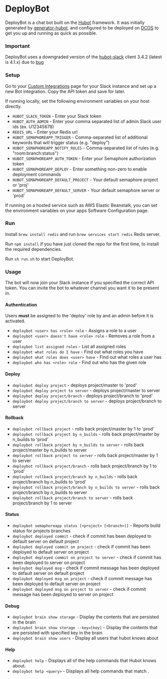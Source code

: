 # DeployBot

DeployBot is a chat bot built on the [Hubot][hubot] framework. It was
initially generated by [generator-hubot][generator-hubot], and configured to be
deployed on [DCOS][dcos] to get you up and running as quick as possible.

[dcos]: http://dcos.io
[hubot]: http://hubot.github.com
[generator-hubot]: https://github.com/github/generator-hubot
[hubot-slack]: https://github.com/slackhq/hubot-slack

### Important
DeployBot uses a downgraded version of the [hubot-slack][hubot-slack] client 3.4.2 (latest is 4.1.x)
due to [bug](https://github.com/slackhq/hubot-slack/issues/326)

### Setup

Go to your [Custom Integrations](https://www.slack.com/apps/manage/custom-integrations)
page for your Slack instance and set up a new Bot integration. Copy the API
token and save for later.

If running locally, set the following environment variables on your host directly.

- `HUBOT_SLACK_TOKEN` - Enter your Slack token
- `HUBOT_AUTH_ADMIN` - Enter your comma separated list of admin Slack user ids (ex. U12345678)
- `REDIS_URL` - Enter your Redis url
- `HUBOT_SEMAPHOREAPP_TRIGGER` - Comma-separated list of additional keywords that will trigger status (e.g. "deploy")
- `HUBOT_SEMAPHOREAPP_NOTIFY_RULES` - Comma-separated list of rules (e.g. "room:branch:status")
- `HUBOT_SEMAPHOREAPP_AUTH_TOKEN` - Enter your Semaphore authorization token
- `HUBOT_SEMAPHOREAPP_DEPLOY` - Enter something non-zero to enable deployment commands
- `HUBOT_SEMAPHOREAPP_DEFAULT_PROJECT` - Your default semaphore project or 'proj'
- `HUBOT_SEMAPHOREAPP_DEFAULT_SERVER` - Your default semaphore server or 'prod'

If running on a hosted service such as AWS Elastic Beanstalk, you can set the environment 
variables on your apps Software Configuration page.

### Run

Install `brew install redis` and run `brew services start redis` Redis server.

Run `npm install` if you have just cloned the repo for the first time, to
install the required dependencies.

Run `sh run.sh` to start DeployBot.

### Usage

The bot will now join your Slack instance if you specified the correct API
token. You can invite the bot to whatever channel you want it to be present in.

#### Authentication

Users **must** be assigned to the 'deploy' role by and an admin before it is activated.

- `deploybot <user> has <role> role` - Assigns a role to a user
- `deploybot <user> doesn't have <role> role` - Removes a role from a user
- `deploybot list assigned roles` - List all assigned roles
- `deploybot what roles do I have` - Find out what roles you have
- `deploybot what roles does <user> have` - Find out what roles a user has
- `deploybot who has <role> role` - Find out who has the given role

#### Deploy

- `deploybot deploy project` - deploys project/master to 'prod'
- `deploybot deploy project to server` - deploys project/master to server
- `deploybot deploy project/branch` - deploys project/branch to 'prod'
- `deploybot deploy project/branch to server` - deploys project/branch to server

#### Rollback

- `deploybot rollback project` - rolls back project/master by 1 to 'prod'
- `deploybot rollback project by n_builds` - rolls back project/master by n_builds to 'prod'
- `deploybot rollback project by n_builds to server` - rolls back project/master by n_builds to server
- `deploybot rollback project to server` - rolls back project/master by 1 to server
- `deploybot rollback project/branch` - rolls back project/branch by 1 to 'prod'
- `deploybot rollback project/branch by n_builds` - rolls back project/branch by n_builds to 'prod'
- `deploybot rollback project/branch by n_builds to server` - rolls back project/branch by n_builds to server
- `deploybot rollback project/branch to server` - rolls back project/branch by 1 to server

#### Status

- `deploybot semaphoreapp status [<project> [<branch>]]` - Reports build status for projects branches
- `deploybot deployed commit` - check if commit has been deployed to default server on default project
- `deploybot deployed commit on project` - check if commit has been deployed to default server on project
- `deploybot deployed commit on project to server` - check if commit has been deployed to server on project
- `deploybot deployed msg` - check if commit message has been deployed to default server on default project
- `deploybot deployed msg on project` - check if commit message has been deployed to default server on project
- `deploybot deployed msg on project to server` - check if commit message has been deployed to server on project

#### Debug

- `deploybot brain show storage` - Display the contents that are persisted in the brain
- `deploybot brain show storage --key=[key]` - Display the contents that are persisted with specified key in the brain
- `deploybot brain show users` - Display all users that hubot knows about

#### Help

- `deploybot help` - Displays all of the help commands that Hubot knows about.
- `deploybot help <query>` - Displays all help commands that match <query>.

